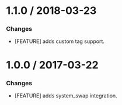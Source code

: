 
1.1.0 / 2018-03-23
==================

### Changes

* [FEATURE] adds custom tag support.

1.0.0 / 2017-03-22
==================

### Changes

* [FEATURE] adds system_swap integration.
